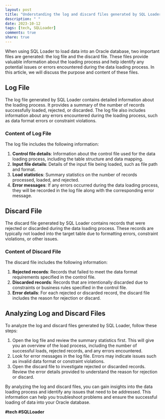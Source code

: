 ```yaml
---
layout: post
title: "Understanding the log and discard files generated by SQL Loader."
description: " "
date: 2023-10-12
tags: [tech, SQLLoader]
comments: true
share: true
---
```


When using SQL Loader to load data into an Oracle database, two important files are generated: the log file and the discard file. These files provide valuable information about the loading process and help identify any potential issues or errors encountered during the data loading process. In this article, we will discuss the purpose and content of these files.

## Log File
The log file generated by SQL Loader contains detailed information about the loading process. It provides a summary of the number of records successfully loaded, rejected, or discarded. The log file also includes information about any errors encountered during the loading process, such as data format errors or constraint violations.

### Content of Log File
The log file includes the following information:

1. **Control file details**: Information about the control file used for the data loading process, including the table structure and data mapping.
2. **Input file details**: Details of the input file being loaded, such as file path and format.
3. **Load statistics**: Summary statistics on the number of records processed, loaded, and rejected.
4. **Error messages**: If any errors occurred during the data loading process, they will be recorded in the log file along with the corresponding error message.

## Discard File
The discard file generated by SQL Loader contains records that were rejected or discarded during the data loading process. These records are typically not loaded into the target table due to formatting errors, constraint violations, or other issues.

### Content of Discard File
The discard file includes the following information:

1. **Rejected records**: Records that failed to meet the data format requirements specified in the control file.
2. **Discarded records**: Records that are intentionally discarded due to constraints or business rules specified in the control file.
3. **Error details**: For each rejected or discarded record, the discard file includes the reason for rejection or discard.

## Analyzing Log and Discard Files
To analyze the log and discard files generated by SQL Loader, follow these steps:

1. Open the log file and review the summary statistics first. This will give you an overview of the load process, including the number of successful loads, rejected records, and any errors encountered.
2. Look for error messages in the log file. Errors may indicate issues such as invalid data format or constraint violations.
3. Open the discard file to investigate rejected or discarded records. Review the error details provided to understand the reason for rejection or discard.

By analyzing the log and discard files, you can gain insights into the data loading process and identify any issues that need to be addressed. This information can help you troubleshoot problems and ensure the successful loading of data into your Oracle database.

__#tech #SQLLoader__